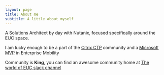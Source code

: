 ```yaml
---
layout: page
title: About me
subtitle: A little about myself
---
```


A Solutions Architect by day with Nutanix, focused specifically around the EUC space.

I am lucky enough to be a part of the [Citrix CTP](https://www.citrix.com/en-au/community/ctp/awardees.html) community and a [Microsoft MVP](https://mvp.microsoft.com/en-us/PublicProfile/4022079?fullName=James%20Christopher%20Kindon) in Enterprise Mobility

Community is **King**, you can find an awesome community home at [The world of EUC slack channel](https://worldofeuc.github.io/Website/)
